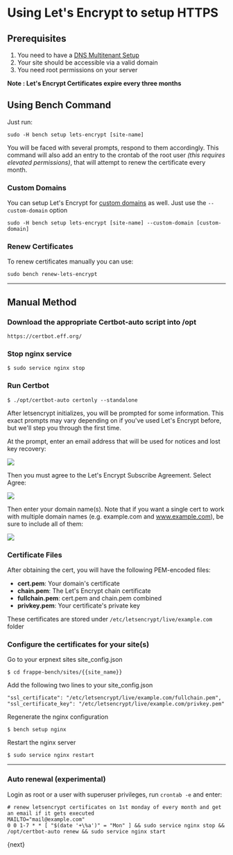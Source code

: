 <!-- add-breadcrumbs -->
# Using Let's Encrypt to setup HTTPS

## Prerequisites

1. You need to have a [DNS Multitenant Setup](https://frappe.io/docs/user/en/bench/guides/setup-multitenancy)
2. Your site should be accessible via a valid domain
3. You need root permissions on your server

**Note : Let's Encrypt Certificates expire every three months**

## Using Bench Command

Just run:

    sudo -H bench setup lets-encrypt [site-name]

You will be faced with several prompts, respond to them accordingly. This command will also add an entry to the crontab of the root user *(this requires elevated permissions)*, that will attempt to renew the certificate every month.

### Custom Domains

You can setup Let's Encrypt for [custom domains](adding-custom-domains.html) as well. Just use the `--custom-domain` option

    sudo -H bench setup lets-encrypt [site-name] --custom-domain [custom-domain]

### Renew Certificates

To renew certificates manually you can use:

    sudo bench renew-lets-encrypt

<hr>

## Manual Method
### Download the appropriate Certbot-auto script into /opt

    https://certbot.eff.org/

### Stop nginx service

    $ sudo service nginx stop

### Run Certbot

    $ ./opt/certbot-auto certonly --standalone

After letsencrypt initializes, you will be prompted for some information. This exact prompts may vary depending on if you've used Let's Encrypt before, but we'll step you through the first time.

At the prompt, enter an email address that will be used for notices and lost key recovery:

![](https://assets.digitalocean.com/articles/letsencrypt/le-email.png)

Then you must agree to the Let's Encrypt Subscribe Agreement. Select Agree:

![](https://assets.digitalocean.com/articles/letsencrypt/le-agreement.png)

Then enter your domain name(s). Note that if you want a single cert to work with multiple domain names (e.g. example.com and www.example.com), be sure to include all of them:

![](https://assets.digitalocean.com/articles/letsencrypt/le-domain.png)

### Certificate Files

After obtaining the cert, you will have the following PEM-encoded files:

* **cert.pem**: Your domain's certificate
* **chain.pem**: The Let's Encrypt chain certificate
* **fullchain.pem**: cert.pem and chain.pem combined
* **privkey.pem**: Your certificate's private key


These certificates are stored under `/etc/letsencrypt/live/example.com` folder

### Configure the certificates for your site(s)

Go to your erpnext sites site_config.json

    $ cd frappe-bench/sites/{{site_name}}

Add the following two lines to your site_config.json

    "ssl_certificate": "/etc/letsencrypt/live/example.com/fullchain.pem",
    "ssl_certificate_key": "/etc/letsencrypt/live/example.com/privkey.pem"


Regenerate the nginx configuration

    $ bench setup nginx

Restart the nginx server

    $ sudo service nginx restart

---

### Auto renewal (experimental)

Login as root or a user with superuser privileges, run `crontab -e` and enter:


    # renew letsencrypt certificates on 1st monday of every month and get an email if it gets executed
    MAILTO="mail@example.com"
    0 0 1-7 * * [ "$(date '+\%a')" = "Mon" ] && sudo service nginx stop && /opt/certbot-auto renew && sudo service nginx start

{next}
